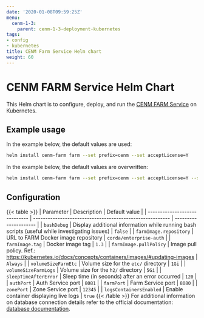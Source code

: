 ```yaml
---
date: '2020-01-08T09:59:25Z'
menu:
  cenm-1-3:
    parent: cenm-1-3-deployment-kubernetes
tags:
- config
- kubernetes
title: CENM Farm Service Helm chart
weight: 60
---
```


# CENM FARM Service Helm Chart

This Helm chart is to configure, deploy, and run the [CENM FARM Service](gateway-service.md) on Kubernetes.

## Example usage

In the example below, the default values are used:

```bash
helm install cenm-farm farm --set prefix=cenm --set acceptLicense=Y
```

In the example below, the default values are overwritten:

```bash
helm install cenm-farm farm --set prefix=cenm --set acceptLicense=Y --set volumeSizeFarmLogs=5Gi
```

## Configuration
{{< table >}}
| Parameter                     | Description                                              | Default value         |
| ----------------------------- | -------------------------------------------------------- | --------------------- |
| `bashDebug`                   | Display additional information while running bash scripts (useful while investigating issues) | `false` |
| `farmImage.repository`        | URL to FARM Docker image repository                      | `corda/enterprise-auth` |
| `farmImage.tag`               | Docker image tag | `1.3` |
| `farmImage.pullPolicy`        | Image pull policy. Ref.: https://kubernetes.io/docs/concepts/containers/images/#updating-images | `Always` |
| `volumeSizeFarmEtc`           | Volume size for the `etc/` directory | `1Gi` |
| `volumeSizeFarmLogs`          | Volume size for the `h2/` directory | `5Gi` |
| `sleepTimeAfterError`         | Sleep time (in seconds) after an error occurred | `120` |
| `authPort`                    | Auth Service port | `8081` |
| `farmPort`                    | Farm Service port | `8080` |
| `zonePort`                    | Zone Service port | `12345` |
| `logsContainersEnabled`       | Enable container displaying live logs | `true`
{{< /table >}}
For additional information on database connection details refer to the official documentation: [database documentation](config-database.md).

